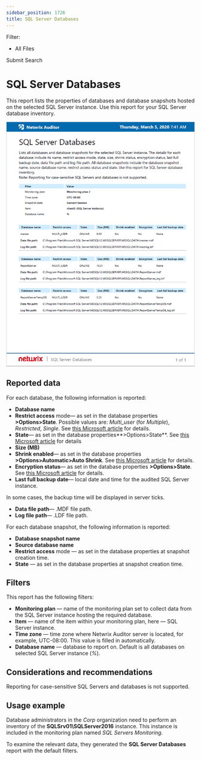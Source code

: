 ```yaml
---
sidebar_position: 1726
title: SQL Server Databases
---
```


Filter: 

* All Files

Submit Search

# SQL Server Databases

This report lists the properties of databases and database snapshots hosted on the selected SQL Server instance. Use this report for your SQL Server database inventory.

[![](../../../../../../../../static/images/Auditor_10.7/Content/Resources/Images/Auditor/Report/SQLServer/SQLServerDatabases_thumb_0_0.png)](../../../../../Resources/Images/Auditor/Report/SQLServer/SQLServerDatabases.png)

## Reported data

For each database, the following information is reported:

* **Database name**
* **Restrict access** mode— as set in the database properties **>Options>State**. Possible values are: *Multi\_user* (for *Multiple*), *Restricted*, *Single*. See [this Microsoft article](https://docs.microsoft.com/en-us/sql/relational-databases/databases/database-properties-options-page?view=sql-server-ver15) for details.
* **State**— as set in the database properties**>Options>State**. See [this Microsoft article](https://docs.microsoft.com/en-us/sql/relational-databases/databases/database-states?view=sql-server-ver15) for details
* **Size (MB)**
* **Shrink enabled**— as set in the database properties **>Options>Automatic>Auto Shrink**. See [this Microsoft article](https://docs.microsoft.com/en-us/sql/relational-databases/databases/database-properties-options-page?view=sql-server-ver15) for details.
* **Encryption status**— as set in the database properties **>Options>State**. See [this Microsoft article](https://docs.microsoft.com/en-us/sql/relational-databases/databases/database-properties-options-page?view=sql-server-ver15#state) for details.
* **Last full backup date**— local date and time for the audited SQL Server instance.

In some cases, the backup time will be displayed in server ticks.

* **Data file path**— .MDF file path.
* **Log file path**— .LDF file path.

For each database snapshot, the following information is reported:

* **Database snapshot name**
* **Source database name**
* **Restrict access** mode — as set in the database properties at snapshot creation time.
* **State** — as set in the database properties at snapshot creation time.

## Filters

This report has the following filters:

* **Monitoring plan** — name of the monitoring plan set to collect data from the SQL Server instance hosting the required database.
* **Item** — name of the item within your monitoring plan, here — SQL Server instance.
* **Time zone** — time zone where Netwrix Auditor server is located, for example, UTC-08:00. This value is filled in automatically.
* **Database name** — database to report on. Default is all databases on selected SQL Server instance (*%*).

## Considerations and recommendations

Reporting for case-sensitive SQL Servers and databases is not supported.

## Usage example

Database administrators in the *Corp* organization need to perform an inventory of the **SQLSrv01\SQLServer2016** instance. This instance is included in the monitoring plan named *SQL Servers Monitoring*.

To examine the relevant data, they generated the **SQL Server Databases** report with the default filters.